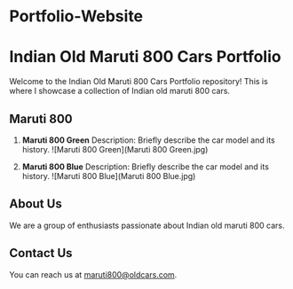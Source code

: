 # Portfolio-Website
# Indian Old Maruti 800 Cars Portfolio

Welcome to the Indian Old Maruti 800 Cars Portfolio repository! This is where I showcase a collection of Indian old maruti 800 cars.

## Maruti 800

1. **Maruti 800 Green**
   Description: Briefly describe the car model and its history.
   ![Maruti 800 Green](Maruti 800 Green.jpg)

2. **Maruti 800 Blue**
   Description: Briefly describe the car model and its history.
   ![Maruti 800 Blue](Maruti 800 Blue.jpg)

## About Us

We are a group of enthusiasts passionate about Indian old maruti 800 cars.

## Contact Us

You can reach us at maruti800@oldcars.com.
